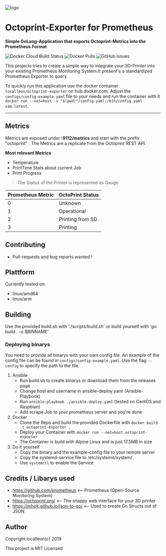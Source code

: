 

![logo](https://user-images.githubusercontent.com/28186014/62043602-10ea1b00-b201-11e9-8749-dd03bd9e0822.png)
# Octoprint-Exporter for Prometheus
**Simple GoLang-Application that exports Octoprint-Metrics into the Prometheus Format**

![Docker Cloud Build Status](https://img.shields.io/docker/cloud/build/localleon/octoprint-exporter) ![Docker Pulls](https://img.shields.io/docker/pulls/localleon/octoprint-exporter) ![GitHub issues](https://img.shields.io/github/issues/localleon/octoprint-exporter) 

This projects tries to create a simple way to integrate your 3D-Printer into your existing Prometheus Monitoring System.It present's a standardized Prometheus Exporter to query. 

To quickly run this application use the docker container `localleon/octoprint-exporter` on hub.docker.com.  Adjust the `configs/config-example.yaml` file to your needs and run the container with it `docker run --net=host -v "$(pwd)"/config.yaml:/bin/config.yaml sam:latest`.

---

## Metrics
Metrics are exposed under **:9112/metrics** and start with the prefix "octoprint" . The Metrics are a replicate from the Octoprint REST API. 

**Most relevant Metrics**
- Temperature 
- PrintTime Stats about current Job 
- Print Progress

> The Status of the Printer is represented as Gauge

Prometheus Metric | OctoPrint Status
--- | --- 
0 | Unknown
1 | Operational
2 | Printing from SD
3 |Printing

## Contributing 
- Pull-requests and bug reports wanted !

## Plattform 
Currently tested on:
- linux/amd64
- linux/arm

## Building
Use the provided build.sh with './scripts/build.sh' or build yourself with 'go build . -o $BINNAME'

### Deploying binarys
You need to provide all binarys with your own config file. An example of the config file can be found in `configs/config-example.yaml`. Use the flag `--config` to specify the path to the file.

1. Ansible 
    - Run build.sh to create binarys or download them from the releases page
    - Change host and username in ansible-deploy.yaml (Ansible-Playbook)
    - Run ``` ansible-playbook ./ansible-deploy.yaml ```  (tested on CentOS and Raspbian)
    - Add scrape Job to your prometheus server and you're done
2. Docker
    - Clone the Repo and build the provided Dockerfile with ```docker build -t octoprint-exporter .```
    - Deploy your Container with ```docker run --net=host octoprint-exporter```
    - The Container is build with Alpine Linux and is just 17.5MB in size 
3. Do it yourself
    - Copy the binary and the example-config file to your remote server
    - Copy the systemd-service file to /etc/systemd/system/
    - Use ```systemctl``` to enable the Service

## Credits / Libarys used
- https://github.com/prometheus       <-- Prometheus (Open-Source Monitoring System)
- https://octoprint.org/              <-- The snappy web interface for your 3D printer
- https://mholt.github.io/json-to-go/ <-- Used to create Go Structs out of JSON

## Author 
Copyright localleon(c) 2019

This project is MIT Licensed 
